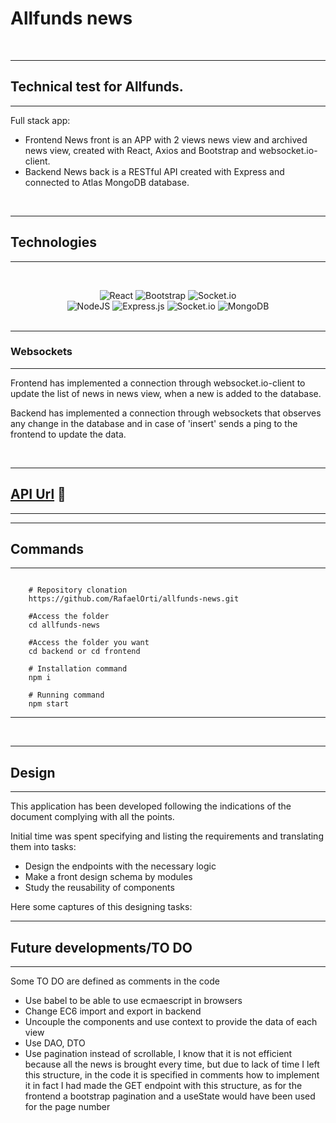 


# Allfunds news

<br/>

---
## Technical test for Allfunds.
---

Full stack app:
- Frontend News front is an APP with 2 views news view and archived news view, created with React, Axios and Bootstrap and websocket.io-client.
- Backend News back is a RESTful API created with Express and connected to Atlas MongoDB database.


<br/>

---
## **Technologies**
---

<div align="center">

<br/>

![React](https://img.shields.io/badge/react-%2320232a.svg?style=for-the-badge&logo=react&logoColor=%2361DAFB)
![Bootstrap](https://img.shields.io/badge/bootstrap-%23563D7C.svg?style=for-the-badge&logo=bootstrap&logoColor=white)
![Socket.io](https://img.shields.io/badge/Socket.io-black?style=for-the-badge&logo=socket.io&badgeColor=010101)
<br/>
![NodeJS](https://img.shields.io/badge/node.js-6DA55F?style=for-the-badge&logo=node.js&logoColor=white)
![Express.js](https://img.shields.io/badge/express.js-%23404d59.svg?style=for-the-badge&logo=express&logoColor=%2361DAFB)
![Socket.io](https://img.shields.io/badge/Socket.io-black?style=for-the-badge&logo=socket.io&badgeColor=010101)
![MongoDB](https://img.shields.io/badge/mongodb-%2320232a.svg?style=for-the-badge&logo=mongodb&logoColor=%2361DAFB)
<br/>
<br/>
</div>


---
### **Websockets**
---

Frontend has implemented a connection through websocket.io-client to update the list of news in news view, when a new is added to the database. 

Backend has implemented a connection through websockets that observes any change in the database and in case of 'insert' sends a ping to the frontend to update the data.

<br/>


---
## [API Url](https://news-api-allfunds.onrender.com/) 🔗
---



---
## Commands
---
```shell
   
    # Repository clonation
    https://github.com/RafaelOrti/allfunds-news.git

    #Access the folder
    cd allfunds-news

    #Access the folder you want
    cd backend or cd frontend

    # Installation command
    npm i

    # Running command
    npm start

```
---
<br/>

---
## Design
---


This application has been developed following the indications of the document complying with all the points.

Initial time was spent specifying and listing the requirements and translating them into tasks:

- Design the endpoints with the necessary logic
- Make a front design schema by modules
- Study the reusability of components

Here some captures of this designing tasks:



---
## Future developments/TO DO
---

Some TO DO are defined as comments in the code

- Use babel to be able to use ecmaescript in browsers
- Change EC6 import and export in backend
- Uncouple the components and use context to provide the data of each view
- Use DAO, DTO
- Use pagination instead of scrollable, I know that it is not efficient because all the news is brought every time, but due to lack of time I left this structure, in the code it is specified in comments how to implement it in fact I had made the GET endpoint with this structure, as for the frontend a bootstrap pagination and a useState would have been used for the page number

